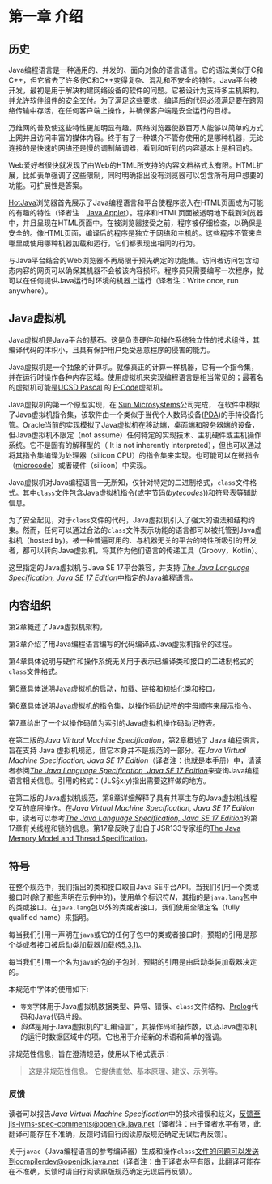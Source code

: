 # 第一章 介绍

## 历史

Java编程语言是一种通用的、并发的、面向对象的语言语言。它的语法类似于C和C++，但它省去了许多使C和C++变得复杂、混乱和不安全的特性。Java平台被开发，最初是用于解决构建网络设备的软件的问题。它被设计为支持多主机架构，并允许软件组件的安全交付。为了满足这些要求，编译后的代码必须满足要在跨网络传输中存活，在任何客户端上操作，并确保客户端是安全运行的目标。

万维网的普及使这些特性更加明显有趣。网络浏览器使数百万人能够以简单的方式上网并且访问丰富的媒体内容。终于有了一种媒介不管你使用的是哪种机器，无论连接的是快速的网络还是慢的调制解调器，看到和听到的内容基本上是相同的。

Web爱好者很快就发现了由Web的HTML所支持的内容文档格式太有限。HTML扩展，比如表单强调了这些限制，同时明确指出没有浏览器可以包含所有用户想要的功能。可扩展性是答案。

[HotJava](https://zh.wikipedia.org/wiki/HotJava)浏览器首先展示了Java编程语言和平台使程序嵌入在HTML页面成为可能的有趣的特性（译者注：[Java Applet](https://zh.wikipedia.org/wiki/Java_applet)）。程序和HTML页面被透明地下载到浏览器中，并且呈现在HTML页面中。在被浏览器接受之前，程序被仔细检查，以确保是安全的。像HTML页面，编译后的程序是独立于网络和主机的。这些程序不管来自哪里或使用哪种机器加载和运行，它们都表现出相同的行为。

与Java平台结合的Web浏览器不再局限于预先确定的功能集。访问者访问包含动态内容的网页可以确保其机器不会被该内容损坏。程序员只需要编写一次程序，就可以在任何提供Java运行时环境的机器上运行（译者注：Write once, run anywhere）。

## Java虚拟机

Java虚拟机是Java平台的基石。这是负责硬件和操作系统独立性的技术组件，其编译代码的体积小，且具有保护用户免受恶意程序的侵害的能力。

Java虚拟机是一个抽象的计算机。就像真正的计算一样机器，它有一个指令集，并在运行时操作各种内存区域。使用虚拟机来实现编程语言是相当常见的；最著名的虚拟机可能是[UCSD Pascal](https://zh.wikipedia.org/wiki/UCSD_Pascal) 的 [P-Code](https://zh.wikipedia.org/wiki/P-code%E6%9C%BA)虚拟机。

Java虚拟机的第一个原型实现，在 [Sun Microsystems](https://zh.wikipedia.org/wiki/%E6%98%87%E9%99%BD%E9%9B%BB%E8%85%A6)公司完成， 在软件中模拟了Java虚拟机指令集，该软件由一个类似于当代个人数码设备([PDA](https://zh.wikipedia.org/wiki/%E4%B8%AA%E4%BA%BA%E6%95%B0%E7%A0%81%E5%8A%A9%E7%90%86))的手持设备托管。Oracle当前的实现模拟了Java虚拟机在移动端，桌面端和服务器端的设备，但Java虚拟机不限定（not assume）任何特定的实现技术、主机硬件或主机操作系统。它不是固有的解释型的（ It is not inherently interpreted），但也可以通过将其指令集编译为处理器（silicon CPU）的指令集来实现。也可能可以在微指令（[microcode](https://zh.wikipedia.org/wiki/%E5%BE%AE%E7%A8%8B%E5%BA%8F)）或者硬件（silicon）中实现。

Java虚拟机对Java编程语言一无所知，仅针对特定的二进制格式，`class`文件格式。其中`class`文件包含Java虚拟机指令(或字节码(*bytecodes*))和符号表等辅助信息。

为了安全起见，对于`class`文件的代码，Java虚拟机引入了强大的语法和结构约束。然而，任何可以通过合法的`class`文件表示功能的语言都可以被托管到Java虚拟机（hosted by)。被一种普遍可用的、与机器无关的平台的特性所吸引的开发者，都可以转向Java虚拟机，将其作为他们语言的传递工具（Groovy，Kotlin）。

这里指定的Java虚拟机与Java SE 17平台兼容，并支持 [*The Java Language Specification, Java SE 17 Edition*](https://docs.oracle.com/javase/specs/jls/se17/html/index.html)中指定的Java编程语言。

## 内容组织

第2章概述了Java虚拟机架构。

第3章介绍了用Java编程语言编写的代码编译成Java虚拟机指令的过程。

第4章具体说明与硬件和操作系统无关用于表示已编译类和接口的二进制格式的`class`文件格式。

第5章具体说明Java虚拟机的启动，加载、链接和初始化类和接口。

第6章具体说明Java虚拟机的指令集，以操作码助记符的字母顺序来展示指令。

第7章给出了一个以操作码值为索引的Java虚拟机操作码助记符表。

在第二版的*Java Virtual Machine Specification*，第2章概述了 Java 编程语言，旨在支持
Java 虚拟机规范，但它本身并不是规范的一部分。在*Java Virtual Machine Specification, Java SE 17 Edition*（译者注：也就是本手册）中，请读者参阅[*The Java Language Specification, Java SE 17 Edition*](https://docs.oracle.com/javase/specs/jls/se17/html/index.html)来查询Java编程语言相关信息。引用的格式：(JLS§x.y)指出需要这样做的地方。

在第二版的Java虚拟机规范，第8章详细解释了具有共享主存的Java虚拟机线程交互的底层操作。在*Java Virtual Machine Specification, Java SE 17 Edition*中，读者可以参考[*The Java Language Specification, Java SE 17 Edition*](https://docs.oracle.com/javase/specs/jls/se17/html/index.html)的第17章有关线程和锁的信息。第17章反映了出自于JSR133专家组的[The Java Memory Model and Thread Specification](https://www.cs.umd.edu/~pugh/java/memoryModel/jsr133.pdf)。

## 符号

在整个规范中，我们指出的类和接口取自Java SE平台API。当我们引用一个类或接口时(除了那些声明在示例中的)，使用单个标识符*N*，其指的是`java.lang`包中的类或接口。在`java.lang`包以外的类或者接口，我们使用全限定名（fully qualified name）来指明。

每当我们引用一声明在`java`或它的任何子包中的类或者接口时，预期的引用是那个类或者接口被启动类加载器加载([§5.3.1](https://docs.oracle.com/javase/specs/jvms/se17/html/jvms-5.html#jvms-5.3.1))。

每当我们引用一个名为`java`的包的子包时，预期的引用是由启动类装加载器决定的。

本规范中字体的使用如下:

- `等宽`字体用于Java虚拟机数据类型、异常、错误、`class`文件结构、[Prolog](https://zh.wikipedia.org/wiki/Prolog)代码和Java代码片段。
- *斜体*是用于Java虚拟机的“汇编语言”，其操作码和操作数，以及Java虚拟机的运行时数据区域中的项。它也用于介绍新的术语和简单的强调。

非规范性信息，旨在澄清规范，使用以下格式表示：

> 这是非规范性信息。 它提供直觉、基本原理、建议、示例等。

### 反馈

读者可以报告*Java Virtual Machine Specification*中的技术错误和歧义，反馈至jls-jvms-spec-comments@openjdk.java.net（译者注：由于译者水平有限，此翻译可能存在不准确，反馈时请自行阅读原版规范确定无误后再反馈）。

关于`javac`（Java编程语言的参考编译器）生成和操作`class`文件的问题可以发送到compilerdev@openjdk.java.net（译者注：由于译者水平有限，此翻译可能存在不准确，反馈时请自行阅读原版规范确定无误后再反馈）。
